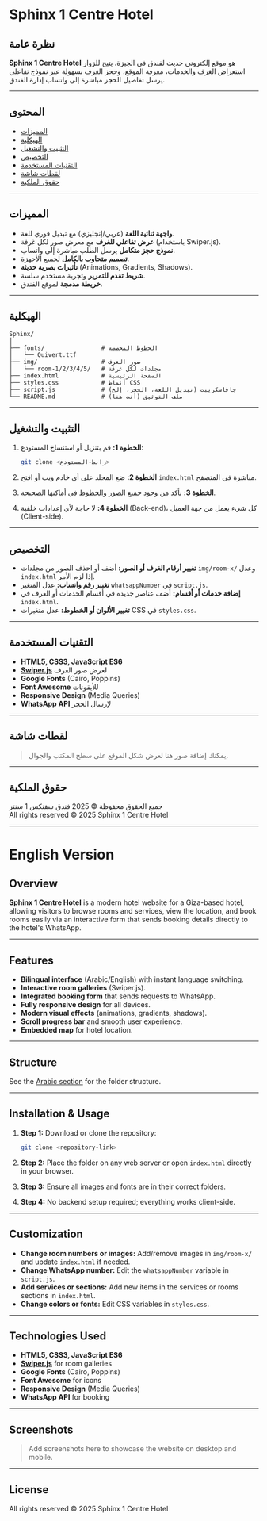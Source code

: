 # Sphinx 1 Centre Hotel

## نظرة عامة

**Sphinx 1 Centre Hotel** هو موقع إلكتروني حديث لفندق في الجيزة، يتيح للزوار استعراض الغرف والخدمات، معرفة الموقع، وحجز الغرف بسهولة عبر نموذج تفاعلي يرسل تفاصيل الحجز مباشرة إلى واتساب إدارة الفندق.

---

## المحتوى

- [المميزات](#المميزات)
- [الهيكلية](#الهيكلية)
- [التثبيت والتشغيل](#التثبيت-والتشغيل)
- [التخصيص](#التخصيص)
- [التقنيات المستخدمة](#التقنيات-المستخدمة)
- [لقطات شاشة](#لقطات-شاشة)
- [حقوق الملكية](#حقوق-الملكية)

---

## المميزات

- **واجهة ثنائية اللغة** (عربي/إنجليزي) مع تبديل فوري للغة.
- **عرض تفاعلي للغرف** مع معرض صور لكل غرفة (باستخدام Swiper.js).
- **نموذج حجز متكامل** يرسل الطلب مباشرة إلى واتساب.
- **تصميم متجاوب بالكامل** لجميع الأجهزة.
- **تأثيرات بصرية حديثة** (Animations, Gradients, Shadows).
- **شريط تقدم للتمرير** وتجربة مستخدم سلسة.
- **خريطة مدمجة** لموقع الفندق.

---

## الهيكلية

```
Sphinx/
│
├── fonts/                # الخطوط المخصصة
│   └── Quivert.ttf
├── img/                  # صور الغرف
│   └── room-1/2/3/4/5/   # مجلدات لكل غرفة
├── index.html            # الصفحة الرئيسية
├── styles.css            # أنماط CSS
├── script.js             # جافاسكريبت (تبديل اللغة، الحجز، إلخ)
└── README.md             # ملف التوثيق (أنت هنا)
```

---

## التثبيت والتشغيل

1. **الخطوة 1:** قم بتنزيل أو استنساخ المستودع:
   ```bash
   git clone <رابط-المستودع>
   ```

2. **الخطوة 2:** ضع المجلد على أي خادم ويب أو افتح `index.html` مباشرة في المتصفح.

3. **الخطوة 3:** تأكد من وجود جميع الصور والخطوط في أماكنها الصحيحة.

4. **الخطوة 4:** لا حاجة لأي إعدادات خلفية (Back-end)، كل شيء يعمل من جهة العميل (Client-side).

---

## التخصيص

- **تغيير أرقام الغرف أو الصور:** أضف أو احذف الصور من مجلدات `img/room-x/` وعدل `index.html` إذا لزم الأمر.
- **تغيير رقم واتساب:** عدل المتغير `whatsappNumber` في `script.js`.
- **إضافة خدمات أو أقسام:** أضف عناصر جديدة في أقسام الخدمات أو الغرف في `index.html`.
- **تغيير الألوان أو الخطوط:** عدل متغيرات CSS في `styles.css`.

---

## التقنيات المستخدمة

- **HTML5, CSS3, JavaScript ES6**
- **[Swiper.js](https://swiperjs.com/)** لعرض صور الغرف
- **Google Fonts** (Cairo, Poppins)
- **Font Awesome** للأيقونات
- **Responsive Design** (Media Queries)
- **WhatsApp API** لإرسال الحجز

---

## لقطات شاشة

> يمكنك إضافة صور هنا لعرض شكل الموقع على سطح المكتب والجوال.

---

## حقوق الملكية

جميع الحقوق محفوظة © 2025 فندق سفنكس 1 سنتر  
All rights reserved © 2025 Sphinx 1 Centre Hotel

---

# English Version

## Overview

**Sphinx 1 Centre Hotel** is a modern hotel website for a Giza-based hotel, allowing visitors to browse rooms and services, view the location, and book rooms easily via an interactive form that sends booking details directly to the hotel's WhatsApp.

---

## Features

- **Bilingual interface** (Arabic/English) with instant language switching.
- **Interactive room galleries** (Swiper.js).
- **Integrated booking form** that sends requests to WhatsApp.
- **Fully responsive design** for all devices.
- **Modern visual effects** (animations, gradients, shadows).
- **Scroll progress bar** and smooth user experience.
- **Embedded map** for hotel location.

---

## Structure

See the [Arabic section](#الهيكلية) for the folder structure.

---

## Installation & Usage

1. **Step 1:** Download or clone the repository:
   ```bash
   git clone <repository-link>
   ```

2. **Step 2:** Place the folder on any web server or open `index.html` directly in your browser.

3. **Step 3:** Ensure all images and fonts are in their correct folders.

4. **Step 4:** No backend setup required; everything works client-side.

---

## Customization

- **Change room numbers or images:** Add/remove images in `img/room-x/` and update `index.html` if needed.
- **Change WhatsApp number:** Edit the `whatsappNumber` variable in `script.js`.
- **Add services or sections:** Add new items in the services or rooms sections in `index.html`.
- **Change colors or fonts:** Edit CSS variables in `styles.css`.

---

## Technologies Used

- **HTML5, CSS3, JavaScript ES6**
- **[Swiper.js](https://swiperjs.com/)** for room galleries
- **Google Fonts** (Cairo, Poppins)
- **Font Awesome** for icons
- **Responsive Design** (Media Queries)
- **WhatsApp API** for booking

---

## Screenshots

> Add screenshots here to showcase the website on desktop and mobile.

---

## License

All rights reserved © 2025 Sphinx 1 Centre Hotel 